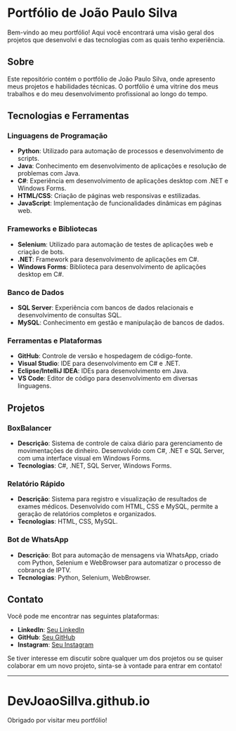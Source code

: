 # Portfólio de João Paulo Silva

Bem-vindo ao meu portfólio! Aqui você encontrará uma visão geral dos projetos que desenvolvi e das tecnologias com as quais tenho experiência. 

## Sobre

Este repositório contém o portfólio de João Paulo Silva, onde apresento meus projetos e habilidades técnicas. O portfólio é uma vitrine dos meus trabalhos e do meu desenvolvimento profissional ao longo do tempo.

## Tecnologias e Ferramentas

### Linguagens de Programação
- **Python**: Utilizado para automação de processos e desenvolvimento de scripts.
- **Java**: Conhecimento em desenvolvimento de aplicações e resolução de problemas com Java.
- **C#**: Experiência em desenvolvimento de aplicações desktop com .NET e Windows Forms.
- **HTML/CSS**: Criação de páginas web responsivas e estilizadas.
- **JavaScript**: Implementação de funcionalidades dinâmicas em páginas web.

### Frameworks e Bibliotecas
- **Selenium**: Utilizado para automação de testes de aplicações web e criação de bots.
- **.NET**: Framework para desenvolvimento de aplicações em C#.
- **Windows Forms**: Biblioteca para desenvolvimento de aplicações desktop em C#.

### Banco de Dados
- **SQL Server**: Experiência com bancos de dados relacionais e desenvolvimento de consultas SQL.
- **MySQL**: Conhecimento em gestão e manipulação de bancos de dados.

### Ferramentas e Plataformas
- **GitHub**: Controle de versão e hospedagem de código-fonte.
- **Visual Studio**: IDE para desenvolvimento em C# e .NET.
- **Eclipse/IntelliJ IDEA**: IDEs para desenvolvimento em Java.
- **VS Code**: Editor de código para desenvolvimento em diversas linguagens.

## Projetos

### BoxBalancer
- **Descrição**: Sistema de controle de caixa diário para gerenciamento de movimentações de dinheiro. Desenvolvido com C#, .NET e SQL Server, com uma interface visual em Windows Forms.
- **Tecnologias**: C#, .NET, SQL Server, Windows Forms.

### Relatório Rápido
- **Descrição**: Sistema para registro e visualização de resultados de exames médicos. Desenvolvido com HTML, CSS e MySQL, permite a geração de relatórios completos e organizados.
- **Tecnologias**: HTML, CSS, MySQL.

### Bot de WhatsApp
- **Descrição**: Bot para automação de mensagens via WhatsApp, criado com Python, Selenium e WebBrowser para automatizar o processo de cobrança de IPTV.
- **Tecnologias**: Python, Selenium, WebBrowser.

## Contato

Você pode me encontrar nas seguintes plataformas:
- **LinkedIn**: [Seu LinkedIn](https://www.linkedin.com/in/devjoaopsilva21)
- **GitHub**: [Seu GitHub](https://github.com/DevJoaoSillva)
- **Instagram**: [Seu Instagram](https://www.instagram.com/jpaulo.sillva)

Se tiver interesse em discutir sobre qualquer um dos projetos ou se quiser colaborar em um novo projeto, sinta-se à vontade para entrar em contato!

---
# DevJoaoSillva.github.io


Obrigado por visitar meu portfólio!


